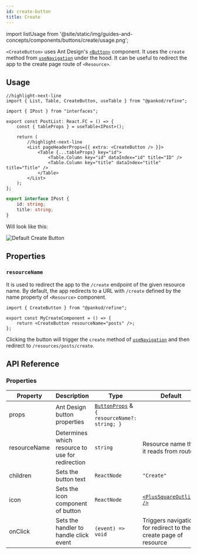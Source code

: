 ```yaml
---
id: create-button
title: Create
---
```


import listUsage from '@site/static/img/guides-and-concepts/components/buttons/create/usage.png';

`<CreateButton>` uses Ant Design's [`<Button>`](https://ant.design/components/button/) component. It uses the `create` method from [`useNavigation`](#) under the hood. It can be useful to redirect the app to the create page route of `<Resource>`.

## Usage

```tsx
//highlight-next-line
import { List, Table, CreateButton, useTable } from "@pankod/refine";

import { IPost } from "interfaces";

export const PostList: React.FC = () => {
    const { tableProps } = useTable<IPost>();

    return (
        //highlight-next-line
        <List pageHeaderProps={{ extra: <CreateButton /> }}>
            <Table {...tableProps} key="id">
                <Table.Column key="id" dataIndex="id" title="ID" />
                <Table.Column key="title" dataIndex="title" title="Title" />
            </Table>
        </List>
    );
};
```

```ts
export interface IPost {
    id: string;
    title: string;
}
```

Will look like this:

<div>
    <img src={listUsage} alt="Default Create Button" />
</div>

## Properties

### `resourceName`

It is used to redirect the app to the `/create` endpoint of the given resource name. By default, the app redirects to a URL with `/create` defined by the name property of `<Resource>` component.

```tsx
import { CreateButton } from "@pankod/refine";

export const MyCreateComponent = () => {
    return <CreateButton resourceName="posts" />;
};
```

Clicking the button will trigger the `create` method of [`useNavigation`](#) and then redirect to `/resources/posts/create`.

## API Reference

### Properties

| Property     | Description                                   | Type                                                                                      | Default                                                         |
| ------------ | --------------------------------------------- | ----------------------------------------------------------------------------------------- | --------------------------------------------------------------- |
| props        | Ant Design button properties                      | [`ButtonProps`](https://ant.design/components/button/#API) & `{ resourceName?: string; }` |                                                                 |
| resourceName | Determines which resource to use for redirection | `string`                                                                                  | Resource name that it reads from route                          |
| children     | Sets the button text                           | `ReactNode`                                                                               | `"Create"`                                                      |
| icon         | Sets the icon component of button              | `ReactNode`                                                                               | [`<PlusSquareOutlined />`](https://ant.design/components/icon/) |
| onClick      | Sets the handler to handle click event         | `(event) => void`                                                                         | Triggers navigation for redirect to the create page of resource |

